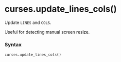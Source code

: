 # curses.update_lines_cols()

Update `LINES` and `COLS`.

Useful for detecting manual screen resize.

### Syntax

```python
curses.update_lines_cols()
```